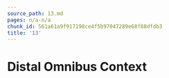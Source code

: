 ```yaml
---
source_path: 13.md
pages: n/a-n/a
chunk_id: 561a61a9f917198ce4f5b97047289e68f88dfdb3
title: '13'
---
```

# Distal Omnibus Context
